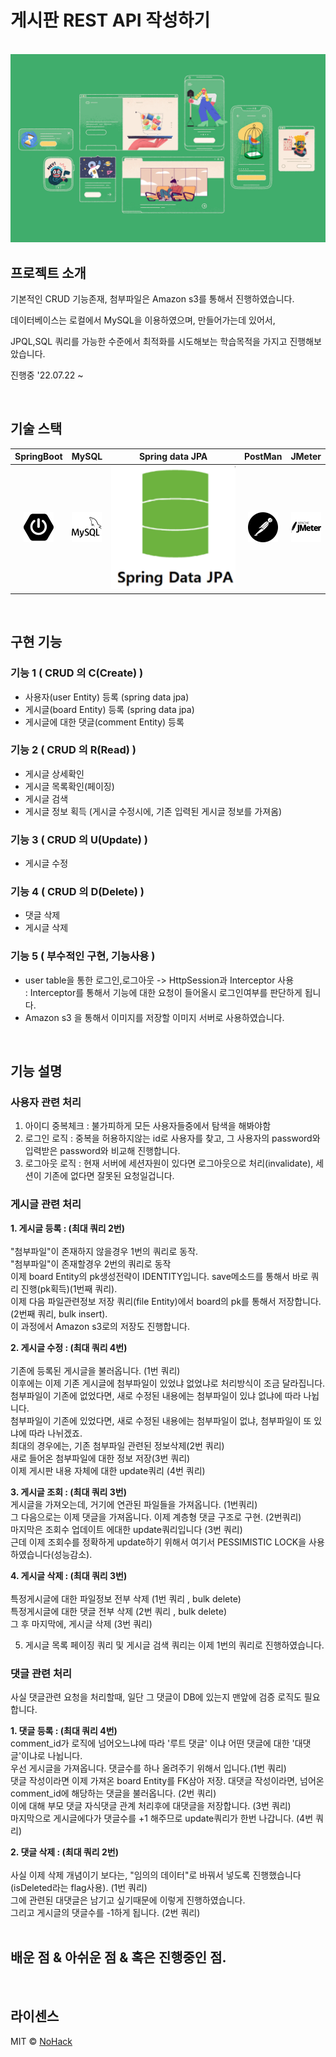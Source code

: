 # 게시판 REST API 작성하기

<p align="center">
  <br>
  <img src="./images/common/logo-sample.jpeg">
  <br>
</p>

## 프로젝트 소개

<p align="justify">
 기본적인 CRUD 기능존재, 첨부파일은 Amazon s3를 통해서 진행하였습니다.
  
  데이터베이스는 로컬에서 MySQL을 이용하였으며, 만들어가는데 있어서,
  
 JPQL,SQL 쿼리를 가능한 수준에서 최적화를 시도해보는 학습목적을 가지고 진행해보았습니다.
</p>

<p align="center">
  
  진행중 '22.07.22 ~
  
</p>

<br>

## 기술 스택

| SpringBoot | MySQL |  Spring data JPA   |  PostMan   | JMeter |
| :--------: | :--------: | :--------: | :--------: | :--------: |
|   ![sb]    |   ![my]    |   ![dj]    |   ![pos]    |   ![jm]    |

<br>

## 구현 기능

### 기능 1 ( CRUD 의 C(Create) )
- 사용자(user Entity) 등록 (spring data jpa)
- 게시글(board Entity) 등록 (spring data jpa) 
- 게시글에 대한 댓글(comment Entity) 등록
 
### 기능 2 ( CRUD 의 R(Read) )
- 게시글 상세확인
- 게시글 목록확인(페이징)
- 게시글 검색
- 게시글 정보 획득 (게시글 수정시에, 기존 입력된 게시글 정보를 가져옴)

### 기능 3 ( CRUD 의 U(Update) )
- 게시글 수정

### 기능 4 ( CRUD 의 D(Delete) )
- 댓글 삭제
- 게시글 삭제

### 기능 5 ( 부수적인 구현, 기능사용 )
- user table을 통한 로그인,로그아웃 -> HttpSession과 Interceptor 사용 </br>
  : Interceptor를 통해서 기능에 대한 요청이 들어올시 로그인여부를 판단하게 됩니다.
- Amazon s3 을 통해서 이미지를 저장할 이미지 서버로 사용하였습니다.

<br>

## 기능 설명

### 사용자 관련 처리
 1. 아이디 중복체크 : 불가피하게 모든 사용자들중에서 탐색을 해봐야함
 2. 로그인 로직 : 중복을 허용하지않는 id로 사용자를 찾고, 그 사용자의 password와 입력받은 password와 비교해 진행합니다.
 3. 로그아웃 로직 : 현재 서버에 세션자원이 있다면 로그아웃으로 처리(invalidate), 세션이 기존에 없다면 잘못된 요청일겁니다.

### 게시글 관련 처리

   **1. 게시글 등록 : (최대 쿼리 2번)** </br></br>
                 "첨부파일"이 존재하지 않을경우 1번의 쿼리로 동작. </br>
                 "첨부파일"이 존재할경우 2번의 쿼리로 동작 </br>
                 이제 board Entity의 pk생성전략이 IDENTITY입니다. save메소드를 통해서 바로 쿼리 진행(pk획득)(1번째 쿼리). </br>
                 이제 다음 파일관련정보 저장 쿼리(file Entity)에서 board의 pk를 통해서 저장합니다. (2번째 쿼리, bulk insert). </br>
                 이 과정에서 Amazon s3로의 저장도 진행합니다. </br>
                 
   **2. 게시글 수정 : (최대 쿼리 4번)** </br></br> 
                 기존에 등록된 게시글을 불러옵니다. (1번 쿼리) </br>
                 이후에는 이제 기존 게시글에 첨부파일이 있었냐 없었냐로 처리방식이 조금 달라집니다. </br>
                 첨부파일이 기존에 없었다면, 새로 수정된 내용에는 첨부파일이 있냐 없냐에 따라 나뉩니다. </br>
                 첨부파일이 기존에 있었다면, 새로 수정된 내용에는 첨부파일이 없냐, 첨부파일이 또 있냐에 따라 나뉘겠죠. </br>
                 최대의 경우에는, 기존 첨부파일 관련된 정보삭제(2번 쿼리) </br>
                 새로 들어온 첨부파일에 대한 정보 저장(3번 쿼리) </br>
                 이제 게시판 내용 자체에 대한 update쿼리 (4번 쿼리) </br>
                 
   **3. 게시글 조회 : (최대 쿼리 3번)** </br> 
                 게시글을 가져오는데, 거기에 연관된 파일들을 가져옵니다. (1번쿼리) </br>
                 그 다음으로는 이제 댓글을 가져옵니다. 이제 계층형 댓글 구조로 구현. (2번쿼리) </br>
                 마지막은 조회수 업데이트 에대한 update쿼리입니다 (3번 쿼리) </br>
                 근데 이제 조회수를 정확하게 update하기 위해서 여기서 PESSIMISTIC LOCK을 사용하였습니다(성능감소). </br>
                 
   **4. 게시글 삭제 : (최대 쿼리 3번)** </br></br>
                 특정게시글에 대한 파일정보 전부 삭제 (1번 쿼리 , bulk delete) </br>
                 특정게시글에 대한 댓글 전부 삭제 (2번 쿼리 , bulk delete) </br>
                 그 후 마지막에, 게시글 삭제 (3번 쿼리) </br>
                 
 5. 게시글 목록 페이징 쿼리 및 게시글 검색 쿼리는 이제 1번의 쿼리로 진행하였습니다.
 
### 댓글 관련 처리
   사실 댓글관련 요청을 처리할때, 일단 그 댓글이 DB에 있는지 맨앞에 검증 로직도 필요합니다.
 
   **1. 댓글 등록 :  (최대 쿼리 4번)** </br>
                 comment_id가 로직에 넘어오느냐에 따라 '루트 댓글' 이냐 어떤 댓글에 대한 '대댓글'이냐로 나뉩니다. </br>
                 우선 게시글을 가져옵니다. 댓글수를 하나 올려주기 위해서 입니다.(1번 쿼리) </br>
                 댓글 작성이라면 이제 가져온 board Entity를 FK삼아 저장.
                 대댓글 작성이라면, 넘어온 comment_id에 해당하는 댓글을 불러옵니다. (2번 쿼리) </br>
                 이에 대해 부모 댓글 자식댓글 관계 처리후에 대댓글을 저장합니다. (3번 쿼리) </br>
                 마지막으로 게시글에다가 댓글수를 +1 해주므로 update쿼리가 한번 나갑니다. (4번 쿼리) </br>
 
   **2. 댓글 삭제 :  (최대 쿼리 2번)** </br></br>
                 사실 이제 삭제 개념이기 보다는, "임의의 데이터"로 바꿔서 넣도록 진행했습니다(isDeleted라는 flag사용). (1번 쿼리) </br>
                 그에 관련된 대댓글은 남기고 싶기때문에 이렇게 진행하였습니다. </br>
                 그리고 게시글의 댓글수를 -1하게 됩니다. (2번 쿼리) </br>
<br>

## 배운 점 & 아쉬운 점 & 혹은 진행중인 점.

<p align="justify">

</p>

<br>

## 라이센스

MIT &copy; [NoHack](mailto:lbjp114@gmail.com)

<!-- Stack Icon Refernces -->

[sb]: /images/stack/springboot.svg
[my]: /images/stack/mysql.svg
[dj]: /images/stack/datajpa.svg
[pos]: /images/stack/postman.svg
[jm]: /images/stack/apachejmeter.svg
